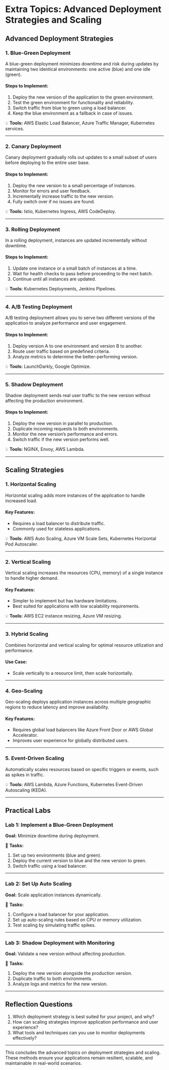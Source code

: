 # **Extra Topics: Advanced Deployment Strategies and Scaling**

## **Advanced Deployment Strategies**

### **1. Blue-Green Deployment**
A blue-green deployment minimizes downtime and risk during updates by maintaining two identical environments: one active (blue) and one idle (green).

#### **Steps to Implement:**
1. Deploy the new version of the application to the green environment.
2. Test the green environment for functionality and reliability.
3. Switch traffic from blue to green using a load balancer.
4. Keep the blue environment as a fallback in case of issues.

💡 **Tools:** AWS Elastic Load Balancer, Azure Traffic Manager, Kubernetes services.

---

### **2. Canary Deployment**
Canary deployment gradually rolls out updates to a small subset of users before deploying to the entire user base.

#### **Steps to Implement:**
1. Deploy the new version to a small percentage of instances.
2. Monitor for errors and user feedback.
3. Incrementally increase traffic to the new version.
4. Fully switch over if no issues are found.

💡 **Tools:** Istio, Kubernetes Ingress, AWS CodeDeploy.

---

### **3. Rolling Deployment**
In a rolling deployment, instances are updated incrementally without downtime.

#### **Steps to Implement:**
1. Update one instance or a small batch of instances at a time.
2. Wait for health checks to pass before proceeding to the next batch.
3. Continue until all instances are updated.

💡 **Tools:** Kubernetes Deployments, Jenkins Pipelines.

---

### **4. A/B Testing Deployment**
A/B testing deployment allows you to serve two different versions of the application to analyze performance and user engagement.

#### **Steps to Implement:**
1. Deploy version A to one environment and version B to another.
2. Route user traffic based on predefined criteria.
3. Analyze metrics to determine the better-performing version.

💡 **Tools:** LaunchDarkly, Google Optimize.

---

### **5. Shadow Deployment**
Shadow deployment sends real user traffic to the new version without affecting the production environment.

#### **Steps to Implement:**
1. Deploy the new version in parallel to production.
2. Duplicate incoming requests to both environments.
3. Monitor the new version’s performance and errors.
4. Switch traffic if the new version performs well.

💡 **Tools:** NGINX, Envoy, AWS Lambda.

---

## **Scaling Strategies**

### **1. Horizontal Scaling**
Horizontal scaling adds more instances of the application to handle increased load.

#### **Key Features:**
- Requires a load balancer to distribute traffic.
- Commonly used for stateless applications.

💡 **Tools:** AWS Auto Scaling, Azure VM Scale Sets, Kubernetes Horizontal Pod Autoscaler.

---

### **2. Vertical Scaling**
Vertical scaling increases the resources (CPU, memory) of a single instance to handle higher demand.

#### **Key Features:**
- Simpler to implement but has hardware limitations.
- Best suited for applications with low scalability requirements.

💡 **Tools:** AWS EC2 instance resizing, Azure VM resizing.

---

### **3. Hybrid Scaling**
Combines horizontal and vertical scaling for optimal resource utilization and performance.

#### **Use Case:**
- Scale vertically to a resource limit, then scale horizontally.

---

### **4. Geo-Scaling**
Geo-scaling deploys application instances across multiple geographic regions to reduce latency and improve availability.

#### **Key Features:**
- Requires global load balancers like Azure Front Door or AWS Global Accelerator.
- Improves user experience for globally distributed users.

---

### **5. Event-Driven Scaling**
Automatically scales resources based on specific triggers or events, such as spikes in traffic.

💡 **Tools:** AWS Lambda, Azure Functions, Kubernetes Event-Driven Autoscaling (KEDA).

---

## **Practical Labs**

### **Lab 1: Implement a Blue-Green Deployment**
**Goal:** Minimize downtime during deployment.

🔧 **Tasks:**
1. Set up two environments (blue and green).
2. Deploy the current version to blue and the new version to green.
3. Switch traffic using a load balancer.

---

### **Lab 2: Set Up Auto Scaling**
**Goal:** Scale application instances dynamically.

🔧 **Tasks:**
1. Configure a load balancer for your application.
2. Set up auto-scaling rules based on CPU or memory utilization.
3. Test scaling by simulating traffic spikes.

---

### **Lab 3: Shadow Deployment with Monitoring**
**Goal:** Validate a new version without affecting production.

🔧 **Tasks:**
1. Deploy the new version alongside the production version.
2. Duplicate traffic to both environments.
3. Analyze logs and metrics for the new version.

---

## **Reflection Questions**
1. Which deployment strategy is best suited for your project, and why?
2. How can scaling strategies improve application performance and user experience?
3. What tools and techniques can you use to monitor deployments effectively?

---

This concludes the advanced topics on deployment strategies and scaling. These methods ensure your applications remain resilient, scalable, and maintainable in real-world scenarios.

